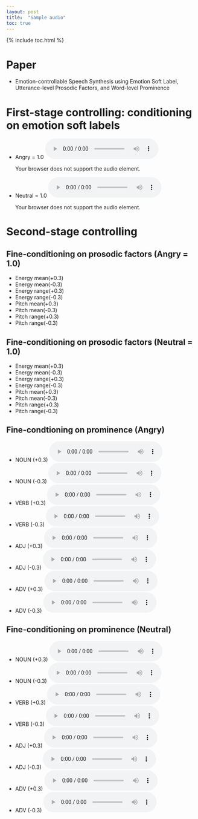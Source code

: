 ```yaml
---
layout: post
title:  "Sample audio"
toc: true
---
```


{% include toc.html %}

# Paper
- Emotion-controllable Speech Synthesis using Emotion Soft Label, Utterance-level Prosodic Factors, and Word-level Prominence

# First-stage controlling: conditioning on emotion soft labels
- Angry = 1.0
  <audio controls="controls">
  <source type="audio/wav" src="/luo_blog/assets/audio/emo2psd_ang_eng_mean_0_3_wav1_gen.wav"></source>
  <p>Your browser does not support the audio element.</p>
  </audio>

- Neutral = 1.0
  <audio controls="controls">
  <source type="audio/wav" src="/luo_blog/assets/audio/emo2psd_neu_eng_mean_m0_3_wav1_gen.wav"></source>
  <p>Your browser does not support the audio element.</p>
  </audio>

# Second-stage controlling
## Fine-conditioning on prosodic factors (Angry = 1.0)
- Energy mean(+0.3)
- Energy mean(-0.3)
- Energy range(+0.3)
- Energy range(-0.3)
- Pitch mean(+0.3)
- Pitch mean(-0.3)
- Pitch range(+0.3)
- Pitch range(-0.3)

## Fine-conditioning on prosodic factors (Neutral = 1.0)
- Energy mean(+0.3)
- Energy mean(-0.3)
- Energy range(+0.3)
- Energy range(-0.3)
- Pitch mean(+0.3)
- Pitch mean(-0.3)
- Pitch range(+0.3)
- Pitch range(-0.3)

## Fine-condtioning on prominence (Angry)
- NOUN (+0.3)
  <audio controls="controls">
  <source type="audio/wav" src="/luo_blog/assets/promTTS/ang_eng_mean_0_NOUN_03_2.wav"></source>
  <p>Your browser does not support the audio element.</p>
  </audio>
- NOUN (-0.3)
  <audio controls="controls">
  <source type="audio/wav" src="/luo_blog/assets/promTTS/ang_eng_mean_0_NOUN_-03_2.wav"></source>
  <p>Your browser does not support the audio element.</p>
  </audio>
- VERB (+0.3)
  <audio controls="controls">
  <source type="audio/wav" src="/luo_blog/assets/promTTS/ang_eng_mean_0_VERB_03_2.wav"></source>
  <p>Your browser does not support the audio element.</p>
  </audio>
- VERB (-0.3)
  <audio controls="controls">
  <source type="audio/wav" src="/luo_blog/assets/promTTS/ang_eng_mean_0_VERB_-03_2.wav"></source>
  <p>Your browser does not support the audio element.</p>
  </audio>
- ADJ (+0.3)
  <audio controls="controls">
  <source type="audio/wav" src="/luo_blog/assets/promTTS/ang_eng_mean_0_ADJ_03_2.wav"></source>
  <p>Your browser does not support the audio element.</p>
  </audio>
- ADJ (-0.3)
  <audio controls="controls">
  <source type="audio/wav" src="/luo_blog/assets/promTTS/ang_eng_mean_0_ADJ_-03_2.wav"></source>
  <p>Your browser does not support the audio element.</p>
  </audio>
- ADV (+0.3)
  <audio controls="controls">
  <source type="audio/wav" src="/luo_blog/assets/promTTS/neu_eng_mean_0_ADV_03_2.wav"></source>
  <p>Your browser does not support the audio element.</p>
  </audio>
- ADV (-0.3)
  <audio controls="controls">
  <source type="audio/wav" src="/luo_blog/assets/promTTS/neu_eng_mean_0_ADV_-03_2.wav"></source>
  <p>Your browser does not support the audio element.</p>
  </audio>


## Fine-conditioning on prominence (Neutral)
- NOUN (+0.3)
  <audio controls="controls">
  <source type="audio/wav" src="/luo_blog/assets/promTTS/neu_eng_mean_0_NOUN_03_2.wav"></source>
  <p>Your browser does not support the audio element.</p>
  </audio>
- NOUN (-0.3)
  <audio controls="controls">
  <source type="audio/wav" src="/luo_blog/assets/promTTS/neu_eng_mean_0_NOUN_-03_2.wav"></source>
  <p>Your browser does not support the audio element.</p>
  </audio>
- VERB (+0.3)
  <audio controls="controls">
  <source type="audio/wav" src="/luo_blog/assets/promTTS/neu_eng_mean_0_VERB_03_2.wav"></source>
  <p>Your browser does not support the audio element.</p>
  </audio>
- VERB (-0.3)
  <audio controls="controls">
  <source type="audio/wav" src="/luo_blog/assets/promTTS/neu_eng_mean_0_VERB_-03_2.wav"></source>
  <p>Your browser does not support the audio element.</p>
  </audio>
- ADJ (+0.3)
  <audio controls="controls">
  <source type="audio/wav" src="/luo_blog/assets/promTTS/neu_eng_mean_0_ADJ_03_2.wav"></source>
  <p>Your browser does not support the audio element.</p>
  </audio>
- ADJ (-0.3)
  <audio controls="controls">
  <source type="audio/wav" src="/luo_blog/assets/promTTS/neu_eng_mean_0_ADJ_-03_2.wav"></source>
  <p>Your browser does not support the audio element.</p>
  </audio>
- ADV (+0.3)
  <audio controls="controls">
  <source type="audio/wav" src="/luo_blog/assets/promTTS/neu_eng_mean_0_ADV_03_2.wav"></source>
  <p>Your browser does not support the audio element.</p>
  </audio>
- ADV (-0.3)
  <audio controls="controls">
  <source type="audio/wav" src="/luo_blog/assets/promTTS/neu_eng_mean_0_ADV_-03_2.wav"></source>
  <p>Your browser does not support the audio element.</p>
  </audio>
